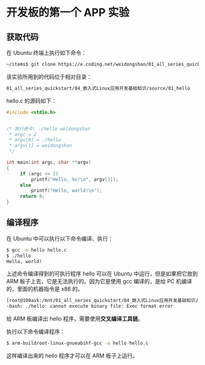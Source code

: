 # 开发板的第一个 APP 实验

## 获取代码

在 Ubuntu 终端上执行如下命令：

``` bash
~/items$ git clone https://e.coding.net/weidongshan/01_all_series_quickstart.git
```

该实验所用到的代码位于相对目录：

``` bash
01_all_series_quickstart/04_嵌入式Linux应用开发基础知识/source/01_hello
```

hello.c 的源码如下：

``` c
#include <stdio.h>


/* 执行命令: ./hello weidongshan
 * argc = 2
 * argv[0] = ./hello
 * argv[1] = weidongshan
 */

int main(int argc, char **argv)
{
     if (argc >= 2)
         printf("Hello, %s!\n", argv[1]);
     else
         printf("Hello, world!\n");
     return 0;
}
```

## 编译程序

在 Ubuntu 中可以执行以下命令编译、执行：

``` bash
$ gcc -o hello hello.c
$ ./hello
Hello, world!
```

上述命令编译得到的可执行程序 hello 可以在 Ubuntu 中运行，但是如果把它放到 ARM 板子上去，它是无法执行的。因为它是使用 gcc 编译的，是给 PC 机编译的，里面的机器指令是 x86 的。

``` bash
[root@100ask:/mnt/01_all_series_quickstart/04_嵌入式Linux应用开发基础知识/source/01_hello]# ./hello
-bash: ./hello: cannot execute binary file: Exec format error
```

给 ARM 板编译出 hello 程序，需要使用**交叉编译工具链**。

执行以下命令编译程序：

``` bash
$ arm-buildroot-linux-gnueabihf-gcc -o hello hello.c
```

这样编译出来的 hello 程序才可以在 ARM 板子上运行。

